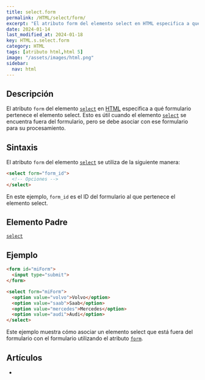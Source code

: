 ```yaml
---
title: select.form
permalink: /HTML/select/form/
excerpt: "El atributo form del elemento select en HTML especifica a qué formulario pertenece el elemento select para su procesamiento."
date: 2024-01-14
last_modified_at: 2024-01-18
key: HTML.s.select.form
category: HTML
tags: [atributo html,html 5]
image: "/assets/images/html.png"
sidebar:
  nav: html
---
```


## Descripción


El atributo `form` del elemento [`select`](https://www.w3api.com/HTML/select/) en [HTML](https://www.manualweb.net/html/) especifica a qué formulario pertenece el elemento select. Esto es útil cuando el elemento [`select`](https://www.w3api.com/HTML/select/) se encuentra fuera del formulario, pero se debe asociar con ese formulario para su procesamiento.


## Sintaxis


El atributo `form` del elemento [`select`](https://www.w3api.com/HTML/select/) se utiliza de la siguiente manera:


```html
<select form="form_id">
  <!-- Opciones -->
</select>

```


En este ejemplo, `form_id` es el ID del formulario al que pertenece el elemento select.


## Elemento Padre


[`select`](https://www.w3api.com/HTML/select/)


## Ejemplo


```html
<form id="miForm">
  <input type="submit">
</form>

<select form="miForm">
  <option value="volvo">Volvo</option>
  <option value="saab">Saab</option>
  <option value="mercedes">Mercedes</option>
  <option value="audi">Audi</option>
</select>

```


Este ejemplo muestra cómo asociar un elemento select que está fuera del formulario con el formulario utilizando el atributo [`form`](https://www.w3api.com/HTML/form/).


## Artículos

- 
